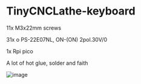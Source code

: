 # TinyCNCLathe-keyboard

11x M3x22mm screws

31x o PS-22E07NL, ON-(ON) 2pol.30V/0

1x Rpi pico

A lot of hot glue, solder and faith

![image](https://github.com/ZeframCZ/TinyCNCLathe-keyboard/assets/36083916/19f50f5d-7d53-4bf9-a408-404f40c46282)

